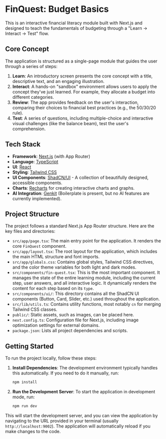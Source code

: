 # FinQuest: Budget Basics

This is an interactive financial literacy module built with Next.js and designed to teach the fundamentals of budgeting through a "Learn -> Interact -> Test" flow.

## Core Concept

The application is structured as a single-page module that guides the user through a series of steps:
1.  **Learn**: An introductory screen presents the core concept with a title, descriptive text, and an engaging illustration.
2.  **Interact**: A hands-on "sandbox" environment allows users to apply the concept they've just learned. For example, they allocate a budget into different categories.
3.  **Review**: The app provides feedback on the user's interaction, comparing their choices to financial best practices (e.g., the 50/30/20 rule).
4.  **Test**: A series of questions, including multiple-choice and interactive visual challenges (like the balance beam), test the user's comprehension.

## Tech Stack

- **Framework**: [Next.js](https://nextjs.org/) (with App Router)
- **Language**: [TypeScript](https://www.typescriptlang.org/)
- **UI**: [React](https://reactjs.org/)
- **Styling**: [Tailwind CSS](https://tailwindcss.com/)
- **UI Components**: [ShadCN/UI](https://ui.shadcn.com/) - A collection of beautifully designed, accessible components.
- **Charts**: [Recharts](https://recharts.org/) for creating interactive charts and graphs.
- **AI Integration**: [Genkit](https://firebase.google.com/docs/genkit) (Boilerplate is present, but no AI features are currently implemented).

## Project Structure

The project follows a standard Next.js App Router structure. Here are the key files and directories:

-   `src/app/page.tsx`: The main entry point for the application. It renders the core `FinQuest` component.
-   `src/app/layout.tsx`: The root layout for the application, which includes the main HTML structure and font imports.
-   `src/app/globals.css`: Contains global styles, Tailwind CSS directives, and the color theme variables for both light and dark modes.
-   `src/components/fin-quest.tsx`: This is the most important component. It manages the state of the entire learning module, including the current step, user answers, and all interactive logic. It dynamically renders the content for each step based on its `type`.
-   `src/components/ui/`: This directory contains all the ShadCN UI components (Button, Card, Slider, etc.) used throughout the application.
-   `src/lib/utils.ts`: Contains utility functions, most notably `cn` for merging Tailwind CSS classes.
-   `public/`: Static assets, such as images, can be placed here.
-   `next.config.ts`: Configuration file for Next.js, including image optimization settings for external domains.
-   `package.json`: Lists all project dependencies and scripts.

## Getting Started

To run the project locally, follow these steps:

1.  **Install Dependencies**:
    The development environment typically handles this automatically. If you need to do it manually, run:
    ```bash
    npm install
    ```

2.  **Run the Development Server**:
    To start the application in development mode, run:
    ```bash
    npm run dev
    ```

This will start the development server, and you can view the application by navigating to the URL provided in your terminal (usually `http://localhost:9002`). The application will automatically reload if you make changes to the code.
